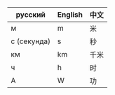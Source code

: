 | русский       | English | 中文 |
|---------------|---------|----|
| м             | m       | 米  |
| с \(секунда\) | s       | 秒  |
| км            | km      | 千米 |
| ч             | h       | 时  |
| A             | W       |功|
